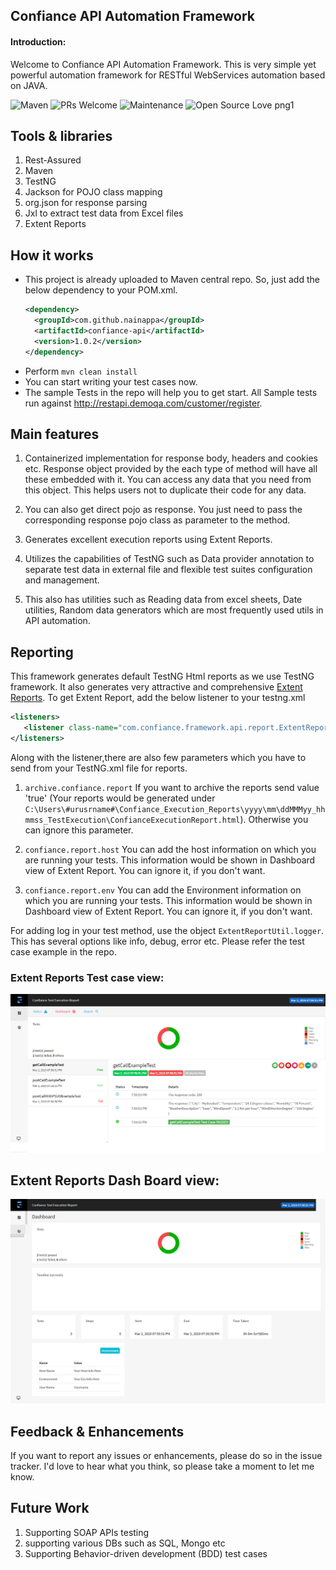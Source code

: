 ## Confiance API Automation Framework

#### Introduction:
Welcome to Confiance API Automation Framework. This is very simple yet powerful automation framework for RESTful WebServices automation based on JAVA.

![Maven](https://maven-badges.herokuapp.com/maven-central/com.github.nainappa/confiance-api/badge.svg)
![PRs Welcome](https://img.shields.io/badge/PRs-welcome-brightgreen.svg?style=flat-square)
![Maintenance](https://img.shields.io/badge/Maintained%3F-yes-green.svg)
![Open Source Love png1](https://badges.frapsoft.com/os/v1/open-source.png?v=103)

Tools & libraries
---------------------------------------
1. Rest-Assured
2. Maven 
3. TestNG
4. Jackson for POJO class mapping
5. org.json for response parsing
6. Jxl to extract test data from Excel files
7. Extent Reports

How it works
---------------------------------------
* This project is already uploaded to Maven central repo. So, just add the below dependency to your POM.xml. 
   ```xml
   <dependency>
     <groupId>com.github.nainappa</groupId>
     <artifactId>confiance-api</artifactId>
     <version>1.0.2</version>
  </dependency> 
  
   ```
* Perform ```mvn clean install```
* You can start writing your test cases now.
* The sample Tests in the repo will help you to get start. All Sample tests run against http://restapi.demoqa.com/customer/register. 

Main features
----------------------------
1. Containerized implementation for response body, headers and cookies etc. Response object provided by the each type of method will have all these embedded with it. You can access any data that you need from this object. This helps users not to duplicate their code for any data. 

2. You can also get direct pojo as response. You just need to pass the corresponding response pojo class as parameter to the method.

3. Generates excellent execution reports using Extent Reports.
 
4. Utilizes the capabilities of TestNG such as Data provider annotation to separate test data in external file and flexible test suites configuration and management.

5. This also has utilities such as Reading data from excel sheets, Date utilities, Random data generators which are most frequently used utils in API automation.

Reporting
------------
This framework generates default TestNG Html reports as we use TestNG framework. It also generates very attractive and comprehensive [Extent Reports][1]. To get Extent Report, add the below listener to your testng.xml

```xml
<listeners>
   <listener class-name="com.confiance.framework.api.report.ExtentReportListener"/>
</listeners>
```
Along with the listener,there are also few parameters which you have to send from your TestNG.xml file for reports.
1. ``` archive.confiance.report ```
If you want to archive the reports send value 'true' (Your reports would be generated under  ```C:\Users\#urusrname#\Confiance_Execution_Reports\yyyy\mm\ddMMMyy_hhmmss_TestExecution\ConfianceExecutionReport.html```). Otherwise you can ignore this parameter.

2. ``` confiance.report.host ```
You can add the host information on which you are running your tests. This information would be shown in Dashboard view of Extent Report. You can ignore it, if you don't want.

2. ``` confiance.report.env ```
You can add the Environment information on which you are running your tests. This information would be shown in Dashboard view of Extent Report. You can ignore it, if you don't want.

For adding log in your test method, use the object ``` ExtentReportUtil.logger ```. This has several options like info, debug, error etc. Please refer the test case example in the repo.

### Extent Reports Test case view:
![Screenshot](Extent_Report_Test_Case_View.png)
## Extent Reports Dash Board view:
![Screenshot](Extent_Report_DashBoard_View.png)

Feedback & Enhancements
-----------------------
If you want to report any issues or enhancements, please do so in the issue tracker. I'd love to hear what you think, so please take a moment to let me know.

Future Work
------------
1. Supporting SOAP APIs testing
2. supporting various DBs such as SQL, Mongo etc 
3. Supporting Behavior-driven development (BDD) test cases

[1]: http://extentreports.com/docs/versions/3/java/ "Extent Reports"
